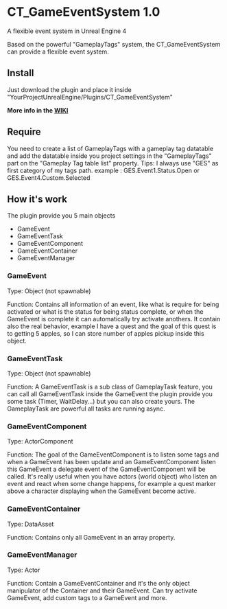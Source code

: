 # CT_GameEventSystem 1.0
A flexible event system in Unreal Engine 4

Based on the powerful "GameplayTags" system, the CT_GameEventSystem can provide a flexible event system.

## Install
Just download the plugin and place it inside "YourProjectUnrealEngine/Plugins/CT_GameEventSystem"

**More info in the [WIKI](https://github.com/Maxwell21/CT_GameEventSystem/wiki)**

## Require
You need to create a list of GameplayTags with a gameplay tag datatable and add the datatable inside you project settings
in the "GameplayTags" part on the "Gameplay Tag table list" property.
Tips: I always use "GES" as first category of my tags path.
example : GES.Event1.Status.Open or GES.Event4.Custom.Selected

## How it's work
The plugin provide you 5 main objects
- GameEvent
- GameEventTask
- GameEventComponent
- GameEventContainer
- GameEventManager

### GameEvent
Type: Object (not spawnable)

Function: Contains all information of an event, like what is require for being activated or what is the status for being status complete, or when the GameEvent is complete it can automatically try activate anothers. It contain also the real behavior, example I have a quest and the goal of this quest is to getting 5 apples, so I can store number of apples pickup inside this object.

### GameEventTask
Type: Object (not spawnable)

Function: A GameEventTask is a sub class of GameplayTask feature, you can call all
GameEventTask inside the GameEvent the plugin provide you some task (Timer, WaitDelay...) but you can also create yours.
The GameplayTask are powerful all tasks are running async.

### GameEventComponent
Type: ActorComponent

Function: The goal of the GameEventComponent is to listen some tags and when a GameEvent has been update and an GameEventComponent listen this GameEvent a delegate event of the GameEventComponent will be called.
It's really useful when you have actors (world object) who listen an event and react when some change happens, for example a quest marker above a character displaying when the GameEvent become active.

### GameEventContainer
Type: DataAsset

Function: Contains only all GameEvent in an array property.

### GameEventManager
Type: Actor

Function: Contain a GameEventContainer and it's the only object manipulator of the Container and their GameEvent.
Can try activate GameEvent, add custom tags to a GameEvent and more.

